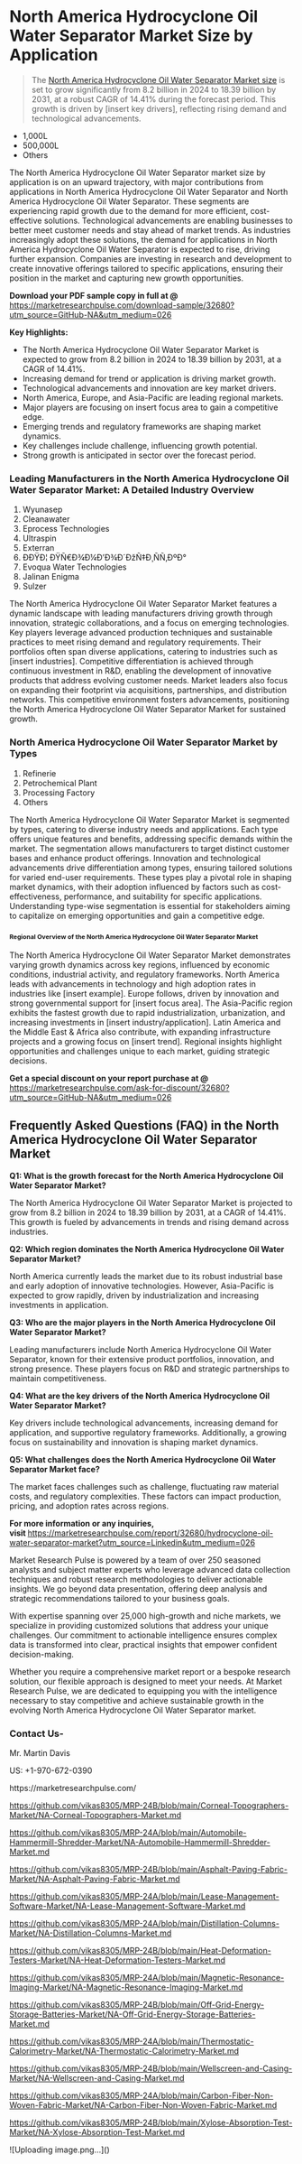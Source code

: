 <h1>North America Hydrocyclone Oil Water Separator Market&nbsp;Size by Application</h1><blockquote><p>The <a href="https://marketresearchpulse.com/download-sample/32680?utm_source=GitHub-NA&amp;utm_medium=026">North America Hydrocyclone Oil Water Separator Market size</a> is set to grow significantly from 8.2 billion in 2024 to 18.39 billion by 2031, at a robust CAGR of 14.41% during the forecast period. This growth is driven by [insert key drivers], reflecting rising demand and technological advancements.</p></blockquote><ul><li>1,000L<li> 500,000L<li> Others</li></ul><p>The North America Hydrocyclone Oil Water Separator market size by application is on an upward trajectory, with major contributions from applications in North America Hydrocyclone Oil Water Separator and North America Hydrocyclone Oil Water Separator. These segments are experiencing rapid growth due to the demand for more efficient, cost-effective solutions. Technological advancements are enabling businesses to better meet customer needs and stay ahead of market trends. As industries increasingly adopt these solutions, the demand for applications in North America Hydrocyclone Oil Water Separator is expected to rise, driving further expansion. Companies are investing in research and development to create innovative offerings tailored to specific applications, ensuring their position in the market and capturing new growth opportunities.</p><p><strong>Download your PDF sample copy in full at @ </strong><a href="https://marketresearchpulse.com/download-sample/32680?utm_source=GitHub-NA&amp;utm_medium=026">https://marketresearchpulse.com/download-sample/32680?utm_source=GitHub-NA&amp;utm_medium=026</a></p><p><strong>Key Highlights: </strong></p><ul><li>The North America Hydrocyclone Oil Water Separator Market is expected to grow from 8.2 billion in 2024 to 18.39 billion by 2031, at a CAGR of 14.41%.</li><li>Increasing demand for trend or application is driving market growth.</li><li>Technological advancements and innovation are key market drivers.</li><li>North America, Europe, and Asia-Pacific are leading regional markets.</li><li>Major players are focusing on insert focus area to gain a competitive edge.</li><li>Emerging trends and regulatory frameworks are shaping market dynamics.</li><li>Key challenges include challenge, influencing growth potential.</li><li>Strong growth is anticipated in sector over the forecast period.</li></ul><h3>Leading Manufacturers in the North America Hydrocyclone Oil Water Separator Market: A Detailed Industry Overview</h3><ol><li>Wyunasep</li><li>Cleanawater</li><li>Eprocess Technologies</li><li>Ultraspin</li><li>Exterran</li><li>ÐÐŸÐ¦ ÐŸÑ€Ð¾Ð¼Ð’Ð¾Ð´ÐžÑ‡Ð¸ÑÑ‚ÐºÐ°</li><li>Evoqua Water Technologies</li><li>Jalinan Enigma</li><li>Sulzer</li></ol><div class="flex max-w-full flex-col flex-grow"><div class="min-h-8 text-message flex w-full flex-col items-end gap-2 whitespace-normal break-words [.text-message+&amp;]:mt-5" dir="auto" data-message-author-role="assistant" data-message-id="fd8432e4-4910-450d-b182-61b7bfb0a01f" data-message-model-slug="gpt-4o"><div class="flex w-full flex-col gap-1 empty:hidden first:pt-[3px]"><div class="markdown prose w-full break-words dark:prose-invert light"><p>The North America Hydrocyclone Oil Water Separator Market features a dynamic landscape with leading manufacturers driving growth through innovation, strategic collaborations, and a focus on emerging technologies. Key players leverage advanced production techniques and sustainable practices to meet rising demand and regulatory requirements. Their portfolios often span diverse applications, catering to industries such as [insert industries]. Competitive differentiation is achieved through continuous investment in R&amp;D, enabling the development of innovative products that address evolving customer needs. Market leaders also focus on expanding their footprint via acquisitions, partnerships, and distribution networks. This competitive environment fosters advancements, positioning the North America Hydrocyclone Oil Water Separator Market for sustained growth.</p></div></div></div></div><h3>North America Hydrocyclone Oil Water Separator Market by Types</h3><ol><li>Refinerie<li> Petrochemical Plant<li> Processing Factory<li> Others</li></ol><div class="flex max-w-full flex-col flex-grow"><div class="min-h-8 text-message flex w-full flex-col items-end gap-2 whitespace-normal break-words [.text-message+&amp;]:mt-5" dir="auto" data-message-author-role="assistant" data-message-id="084470be-0bb7-4664-bddf-5156b4f41249" data-message-model-slug="gpt-4o-mini"><div class="flex w-full flex-col gap-1 empty:hidden first:pt-[3px]"><div class="markdown prose w-full break-words dark:prose-invert light"><p>The North America Hydrocyclone Oil Water Separator Market is segmented by types, catering to diverse industry needs and applications. Each type offers unique features and benefits, addressing specific demands within the market. The segmentation allows manufacturers to target distinct customer bases and enhance product offerings. Innovation and technological advancements drive differentiation among types, ensuring tailored solutions for varied end-user requirements. These types play a pivotal role in shaping market dynamics, with their adoption influenced by factors such as cost-effectiveness, performance, and suitability for specific applications. Understanding type-wise segmentation is essential for stakeholders aiming to capitalize on emerging opportunities and gain a competitive edge.</p></div></div></div></div><h3><span style="font-size: 11px;">Regional Overview of the North America Hydrocyclone Oil Water Separator Market</span></h3><div class="flex max-w-full flex-col flex-grow"><div class="min-h-8 text-message flex w-full flex-col items-end gap-2 whitespace-normal break-words [.text-message+&amp;]:mt-5" dir="auto" data-message-author-role="assistant" data-message-id="e9038762-ce64-4e30-91c9-9bd413514231" data-message-model-slug="gpt-4o-mini"><div class="flex w-full flex-col gap-1 empty:hidden first:pt-[3px]"><div class="markdown prose w-full break-words dark:prose-invert light"><p>The North America Hydrocyclone Oil Water Separator Market demonstrates varying growth dynamics across key regions, influenced by economic conditions, industrial activity, and regulatory frameworks. North America leads with advancements in technology and high adoption rates in industries like [insert example]. Europe follows, driven by innovation and strong governmental support for [insert focus area]. The Asia-Pacific region exhibits the fastest growth due to rapid industrialization, urbanization, and increasing investments in [insert industry/application]. Latin America and the Middle East &amp; Africa also contribute, with expanding infrastructure projects and a growing focus on [insert trend]. Regional insights highlight opportunities and challenges unique to each market, guiding strategic decisions.</p></div></div></div></div><p><strong>Get a special discount on your report purchase at @ </strong><a href="https://marketresearchpulse.com/ask-for-discount/32680?utm_source=GitHub-NA&amp;utm_medium=026">https://marketresearchpulse.com/ask-for-discount/32680?utm_source=GitHub-NA&amp;utm_medium=026</a></p><h2>Frequently Asked Questions (FAQ) in the North America Hydrocyclone Oil Water Separator Market</h2><p><strong>Q1: What is the growth forecast for the North America Hydrocyclone Oil Water Separator Market?</strong></p><p>The North America Hydrocyclone Oil Water Separator Market is projected to grow from 8.2 billion in 2024 to 18.39 billion by 2031, at a CAGR of 14.41%. This growth is fueled by advancements in trends and rising demand across industries.</p><p><strong>Q2: Which region dominates the North America Hydrocyclone Oil Water Separator Market?</strong></p><p>North America currently leads the market due to its robust industrial base and early adoption of innovative technologies. However, Asia-Pacific is expected to grow rapidly, driven by industrialization and increasing investments in application.</p><p><strong>Q3: Who are the major players in the North America Hydrocyclone Oil Water Separator Market?</strong></p><p>Leading manufacturers include North America Hydrocyclone Oil Water Separator, known for their extensive product portfolios, innovation, and strong presence. These players focus on R&amp;D and strategic partnerships to maintain competitiveness.</p><p><strong>Q4: What are the key drivers of the North America Hydrocyclone Oil Water Separator Market?</strong></p><p>Key drivers include technological advancements, increasing demand for application, and supportive regulatory frameworks. Additionally, a growing focus on sustainability and innovation is shaping market dynamics.</p><p><strong>Q5: What challenges does the North America Hydrocyclone Oil Water Separator Market face?</strong></p><p>The market faces challenges such as challenge, fluctuating raw material costs, and regulatory complexities. These factors can impact production, pricing, and adoption rates across regions.</p><p><strong>For more information or any inquiries, visit&nbsp;</strong><a href="https://marketresearchpulse.com/report/32680/hydrocyclone-oil-water-separator-market?utm_source=Linkedin&utm_medium=026">https://marketresearchpulse.com/report/32680/hydrocyclone-oil-water-separator-market?utm_source=Linkedin&utm_medium=026</a></p><p>Market Research Pulse is powered by a team of over 250 seasoned analysts and subject matter experts who leverage advanced data collection techniques and robust research methodologies to deliver actionable insights. We go beyond data presentation, offering deep analysis and strategic recommendations tailored to your business goals.</p><p>With expertise spanning over 25,000 high-growth and niche markets, we specialize in providing customized solutions that address your unique challenges. Our commitment to actionable intelligence ensures complex data is transformed into clear, practical insights that empower confident decision-making.</p><p>Whether you require a comprehensive market report or a bespoke research solution, our flexible approach is designed to meet your needs. At Market Research Pulse, we are dedicated to equipping you with the intelligence necessary to stay competitive and achieve sustainable growth in the evolving North America Hydrocyclone Oil Water Separator market.</p><h3><strong>Contact Us-</strong></h3><p>Mr. Martin Davis</p><p>US: +1-970-672-0390</p><p>https://marketresearchpulse.com/</p><p><a href="https://github.com/vikas8305/MRP-24B/blob/main/Corneal-Topographers-Market/NA-Corneal-Topographers-Market.md">https://github.com/vikas8305/MRP-24B/blob/main/Corneal-Topographers-Market/NA-Corneal-Topographers-Market.md</a></p><p><a href="https://github.com/vikas8305/MRP-24A/blob/main/Automobile-Hammermill-Shredder-Market/NA-Automobile-Hammermill-Shredder-Market.md">https://github.com/vikas8305/MRP-24A/blob/main/Automobile-Hammermill-Shredder-Market/NA-Automobile-Hammermill-Shredder-Market.md</a></p><p><a href="https://github.com/vikas8305/MRP-24B/blob/main/Asphalt-Paving-Fabric-Market/NA-Asphalt-Paving-Fabric-Market.md">https://github.com/vikas8305/MRP-24B/blob/main/Asphalt-Paving-Fabric-Market/NA-Asphalt-Paving-Fabric-Market.md</a></p><p><a href="https://github.com/vikas8305/MRP-24A/blob/main/Lease-Management-Software-Market/NA-Lease-Management-Software-Market.md">https://github.com/vikas8305/MRP-24A/blob/main/Lease-Management-Software-Market/NA-Lease-Management-Software-Market.md</a></p><p><a href="https://github.com/vikas8305/MRP-24A/blob/main/Distillation-Columns-Market/NA-Distillation-Columns-Market.md">https://github.com/vikas8305/MRP-24A/blob/main/Distillation-Columns-Market/NA-Distillation-Columns-Market.md</a></p><p><a href="https://github.com/vikas8305/MRP-24B/blob/main/Heat-Deformation-Testers-Market/NA-Heat-Deformation-Testers-Market.md">https://github.com/vikas8305/MRP-24B/blob/main/Heat-Deformation-Testers-Market/NA-Heat-Deformation-Testers-Market.md</a></p><p><a href="https://github.com/vikas8305/MRP-24A/blob/main/Magnetic-Resonance-Imaging-Market/NA-Magnetic-Resonance-Imaging-Market.md">https://github.com/vikas8305/MRP-24A/blob/main/Magnetic-Resonance-Imaging-Market/NA-Magnetic-Resonance-Imaging-Market.md</a></p><p><a href="https://github.com/vikas8305/MRP-24B/blob/main/Off-Grid-Energy-Storage-Batteries-Market/NA-Off-Grid-Energy-Storage-Batteries-Market.md">https://github.com/vikas8305/MRP-24B/blob/main/Off-Grid-Energy-Storage-Batteries-Market/NA-Off-Grid-Energy-Storage-Batteries-Market.md</a></p><p><a href="https://github.com/vikas8305/MRP-24A/blob/main/Thermostatic-Calorimetry-Market/NA-Thermostatic-Calorimetry-Market.md">https://github.com/vikas8305/MRP-24A/blob/main/Thermostatic-Calorimetry-Market/NA-Thermostatic-Calorimetry-Market.md</a></p><p><a href="https://github.com/vikas8305/MRP-24B/blob/main/Wellscreen-and-Casing-Market/NA-Wellscreen-and-Casing-Market.md">https://github.com/vikas8305/MRP-24B/blob/main/Wellscreen-and-Casing-Market/NA-Wellscreen-and-Casing-Market.md</a></p><p><a href="https://github.com/vikas8305/MRP-24A/blob/main/Carbon-Fiber-Non-Woven-Fabric-Market/NA-Carbon-Fiber-Non-Woven-Fabric-Market.md">https://github.com/vikas8305/MRP-24A/blob/main/Carbon-Fiber-Non-Woven-Fabric-Market/NA-Carbon-Fiber-Non-Woven-Fabric-Market.md</a></p><p><a href="https://github.com/vikas8305/MRP-24B/blob/main/Xylose-Absorption-Test-Market/NA-Xylose-Absorption-Test-Market.md">https://github.com/vikas8305/MRP-24B/blob/main/Xylose-Absorption-Test-Market/NA-Xylose-Absorption-Test-Market.md</a></p>
![Uploading image.png…]()
